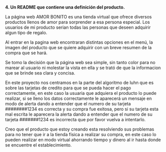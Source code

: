 **4. Un README que contiene una definición del producto.**  

La página web AMOR BONITO es una tienda virtual que ofrece diversos productos llenos de amor para sorprender a esa persona especial.
Los usuarios de mi producto serian todas las personas que deseen adquirir algun tipo de regalo.

Al entrar en la pagina web encontraran distintas opciones en el menú, la imagen del producto que se quiere adquirir con un breve resumen de la compra que se hará. 

Se tomo la decisión que la página web sea simple, sin tanto color para no marear al usuario ni molestar la vista en ella y se trató de que la informacion que se brinde sea clara y concisa. 

En este proyecto nos centramos en la parte del algoritmo de luhn que es sobre las tarjetas de credito para que se pueda hacer el pago correctamente, en este caso la usuaria que adquiera el producto lo puede realizar, si se lleno los datos correctamente le aparecerá un mensaje en modo de alerta dando a entender que el numero de su tarjeta ########1234 es correcta y su compra fue exitosa, pero si su tarjeta esta mal escrita le aparecera la alerta dando a entender que el numero de su tarjeta #######1234 es incorrecta que por favor vuelva a intentarlo.

Creo que el producto que estoy creando esta resolviendo sus problemas para no tener que ir a la tienda física a realizar su compra, en este caso lo pueden realizar en modo virtual ahorrando tiempo y dinero al ir hasta donde se encuentre el establecimiento.